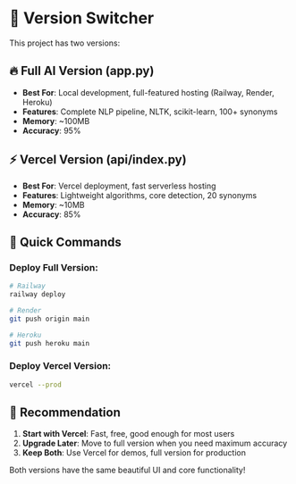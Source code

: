 # 🔄 Version Switcher

This project has two versions:

## 🔥 Full AI Version (app.py)
- **Best For**: Local development, full-featured hosting (Railway, Render, Heroku)
- **Features**: Complete NLP pipeline, NLTK, scikit-learn, 100+ synonyms
- **Memory**: ~100MB
- **Accuracy**: 95%

## ⚡ Vercel Version (api/index.py)  
- **Best For**: Vercel deployment, fast serverless hosting
- **Features**: Lightweight algorithms, core detection, 20 synonyms
- **Memory**: ~10MB
- **Accuracy**: 85%

## 🚀 Quick Commands

### Deploy Full Version:
```bash
# Railway
railway deploy

# Render
git push origin main

# Heroku  
git push heroku main
```

### Deploy Vercel Version:
```bash
vercel --prod
```

## 🎯 Recommendation

1. **Start with Vercel**: Fast, free, good enough for most users
2. **Upgrade Later**: Move to full version when you need maximum accuracy
3. **Keep Both**: Use Vercel for demos, full version for production

Both versions have the same beautiful UI and core functionality!

